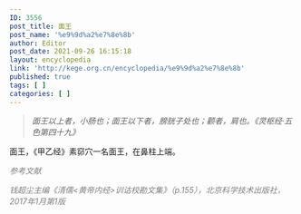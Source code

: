 ```yaml
---
ID: 3556
post_title: 面王
post_name: '%e9%9d%a2%e7%8e%8b'
author: Editor
post_date: 2021-09-26 16:15:18
layout: encyclopedia
link: 'http://kege.org.cn/encyclopedia/%e9%9d%a2%e7%8e%8b'
published: true
tags: [ ]
categories: [ ]
---
```

<blockquote><em>面王以上者，小肠也；面王以下者，膀胱子处也；颧者，肩也。《灵枢经·五色第四十九》</em></blockquote>
面王，《甲乙经》素窌穴一名面王，在鼻柱上端。

<span style="color: #808080;"><em>参考文献</em></span>

<span style="color: #808080;"><em>钱超尘主编《清儒&lt;黄帝内经&gt;训诂校勘文集》（p.155），北京科学技术出版社，2017年1月第1版</em></span>